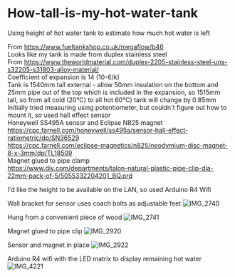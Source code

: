 # How-tall-is-my-hot-water-tank
Using height of hot water tank to estimate how much hot water is left

From https://www.fueltankshop.co.uk/megaflow/b46<br>
Looks like my tank is made from duplex stainless steel<br>
From https://www.theworldmaterial.com/duplex-2205-stainless-steel-uns-s32205-s31803-alloy-material/<br>
Coefficient of expansion is 14 (10-6/k)<br>
Tank is 1540mm tall external - allow 50mm insulation on the bottom and 25mm pipe out of the top which is included in the expansion, so 1515mm tall, so from all cold (20°C) to all hot 60°C) tank will change by 0.85mm<br>
Initially tried measuring using potentiometer, but couldn't figure out how to mount it, so used hall effect sensor<br>
Honeywell SS495A sensor and Eclipse N825 magnet<br>
https://cpc.farnell.com/honeywell/ss495a/sensor-hall-effect-ratiometric/dp/SN36529<br>
https://cpc.farnell.com/eclipse-magnetics/n825/neodymium-disc-magnet-8-x-3mm/dp/TL18509<br>
Magnet glued to pipe clamp<br>
https://www.diy.com/departments/talon-natural-plastic-pipe-clip-dia-22mm-pack-of-5/5055332204201_BQ.prd

I'd like the height to be available on the LAN, so used Arduino R4 Wifi<br>

Wall bracket for sensor uses coach bolts as adjustable feet
![IMG_2740](https://github.com/user-attachments/assets/70f0c40f-c208-4b0d-911b-80ad6ab77730)

Hung from a convenient piece of wood
![IMG_2741](https://github.com/user-attachments/assets/f2cd0837-8206-4f25-a7fc-f662361daef8)

Magnet glued to pipe clip
![IMG_2920](https://github.com/user-attachments/assets/7c343996-f1a7-4eb3-bd04-d1018a3a92e1)

Sensor and magnet in place
![IMG_2922](https://github.com/user-attachments/assets/22bf98c9-1cac-41d4-9ff5-b3bf98376b81)

Arduino R4 wifi with the LED matrix to display remaining hot water
![IMG_4221](https://github.com/user-attachments/assets/99762364-fa67-4d2a-b295-aadb2a31c529)
